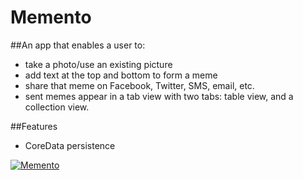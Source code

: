 # Memento

##An app that enables a user to:
- take a photo/use an existing picture
- add text at the top and bottom to form a meme
- share that meme on Facebook, Twitter, SMS, email, etc.
- sent memes appear in a tab view with two tabs: table view, and a collection view.

##Features
- CoreData persistence


[![Memento](https://j.gifs.com/yPXyWP.gif)](https://youtu.be/i34MZl-wWJU)
